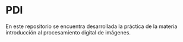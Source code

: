 # PDI
En este repositorio se encuentra desarrollada la práctica de la materia introducción al procesamiento digital de imágenes. 

